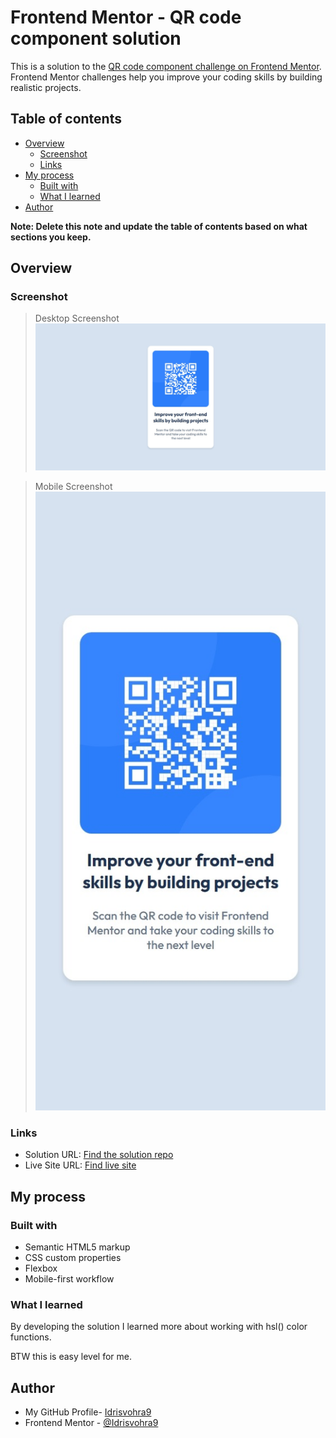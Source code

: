 # Frontend Mentor - QR code component solution

This is a solution to the [QR code component challenge on Frontend Mentor](https://www.frontendmentor.io/challenges/qr-code-component-iux_sIO_H). Frontend Mentor challenges help you improve your coding skills by building realistic projects.

## Table of contents

- [Overview](#overview)
  - [Screenshot](#screenshot)
  - [Links](#links)
- [My process](#my-process)
  - [Built with](#built-with)
  - [What I learned](#what-i-learned)
- [Author](#author)

**Note: Delete this note and update the table of contents based on what sections you keep.**

## Overview

### Screenshot

> Desktop Screenshot
> ![Desktop Size Screenshot](./screenshots/Screenshot_desktop.jpeg)

> Mobile Screenshot
> ![Mobile Size Screenshot](./screenshots/Screenshot_mobile.jpeg)

### Links

- Solution URL: [Find the solution repo](https://github.com/Idrisvohra9/frontend-mentor-qr-card-solution)
- Live Site URL: [Find live site](https://idrisvohra9.github.io/frontend-mentor-qr-card-solution/)

## My process

### Built with

- Semantic HTML5 markup
- CSS custom properties
- Flexbox
- Mobile-first workflow

### What I learned

By developing the solution I learned more about working with hsl() color functions.

BTW this is easy level for me.

## Author

- My GitHub Profile- [Idrisvohra9](https://github.com/Idrisvohra9)
- Frontend Mentor - [@Idrisvohra9](https://www.frontendmentor.io/profile/Idrisvohra9)
